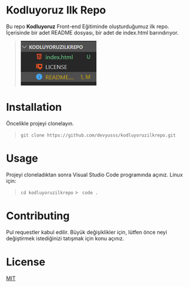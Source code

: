 # Kodluyoruz Ilk Repo
Bu repo **Kodluyoruz** Front-end Eğitiminde oluşturduğumuz ilk repo. İçerisinde bir adet README dosyası, bir adet de index.html barındırıyor.
> ![](img.png)
# Installation
Öncelikle projeyi clonelayın.

> `git clone https://github.com/devyusss/kodluyoruzilkrepo.git`
# Usage
Projeyi cloneladıktan sonra Visual Studio Code programında açınız.
Linux için:
> `cd kodluyoruzilkrepo` > ` code .`
# Contributing
Pul requestler kabul edilir. Büyük değişiklikler için, lütfen önce neyi değiştirmek istediğinizi tatışmak için konu açınız.
# License
[MIT](github.com/devyusss)